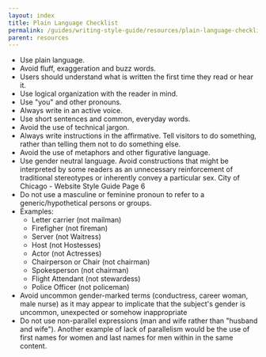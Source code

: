 ```yaml
---
layout: index
title: Plain Language Checklist
permalink: /guides/writing-style-guide/resources/plain-language-checklist/index.html
parent: resources
---
```


- Use plain language.
- Avoid fluff, exaggeration and buzz words.
- Users should understand what is written the first time they read or hear it.
- Use logical organization with the reader in mind.
- Use "you" and other pronouns.
- Always write in an active voice.
- Use short sentences and common, everyday words.
- Avoid the use of technical jargon.
- Always write instructions in the affirmative. Tell visitors to do something, rather than
telling them not to do something else.
- Avoid the use of metaphors and other figurative language.
- Use gender neutral language. Avoid constructions that might be interpreted by some
readers as an unnecessary reinforcement of traditional stereotypes or inherently convey
a particular sex.
City of Chicago - Website Style Guide Page 6
- Do not use a masculine or feminine pronoun to refer to a generic/hypothetical persons
or groups.
- Examples:
    - Letter carrier (not mailman)
    - Firefigher (not fireman)
    - Server (not Waitress)
    - Host (not Hostesses)
    - Actor (not Actresses)
    - Chairperson or Chair (not chairman)
    - Spokesperson (not chairman)
    - Flight Attendant (not stewardess)
    - Police Officer (not policeman)
- Avoid uncommon gender-marked terms (conductress, career woman, male nurse) as it
may appear to implicate that the subject's gender is uncommon, unexpected or
somehow inappropriate
- Do not use non-parallel expressions (man and wife rather than "husband and
wife"). Another example of lack of parallelism would be the use of first names
for women and last names for men within in the same content.